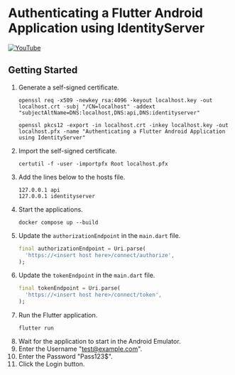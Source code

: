 # Authenticating a Flutter Android Application using IdentityServer

[![YouTube](https://img.youtube.com/vi/Qai1AKptnZo/0.jpg)](https://www.youtube.com/watch?v=Qai1AKptnZo)

## Getting Started

1. Generate a self-signed certificate.
    ```shell
    openssl req -x509 -newkey rsa:4096 -keyout localhost.key -out localhost.crt -subj "/CN=localhost" -addext "subjectAltName=DNS:localhost,DNS:api,DNS:identityserver"
    ```
    ```shell
    openssl pkcs12 -export -in localhost.crt -inkey localhost.key -out localhost.pfx -name "Authenticating a Flutter Android Application using IdentityServer"
    ```
1. Import the self-signed certificate.
    ```shell
    certutil -f -user -importpfx Root localhost.pfx
    ```
1. Add the lines below to the hosts file.
    ```text
    127.0.0.1 api
    127.0.0.1 identityserver
    ```
1. Start the applications.
    ```shell
    docker compose up --build
    ```
1. Update the `authorizationEndpoint` in the `main.dart` file.
    ```dart
    final authorizationEndpoint = Uri.parse(
      'https://<insert host here>/connect/authorize',
    );
    ```
1. Update the `tokenEndpoint` in the `main.dart` file.
    ```dart
    final tokenEndpoint = Uri.parse(
      'https://<insert host here>/connect/token',
    );
    ```
1. Run the Flutter application.
    ```shell
    flutter run
    ```
1. Wait for the application to start in the Android Emulator.
1. Enter the Username "test@example.com".
1. Enter the Password "Pass123$".
1. Click the Login button.
